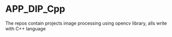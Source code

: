 # APP_DIP_Cpp
The repos contain projects image processing using opencv library, alls write with C++ language
